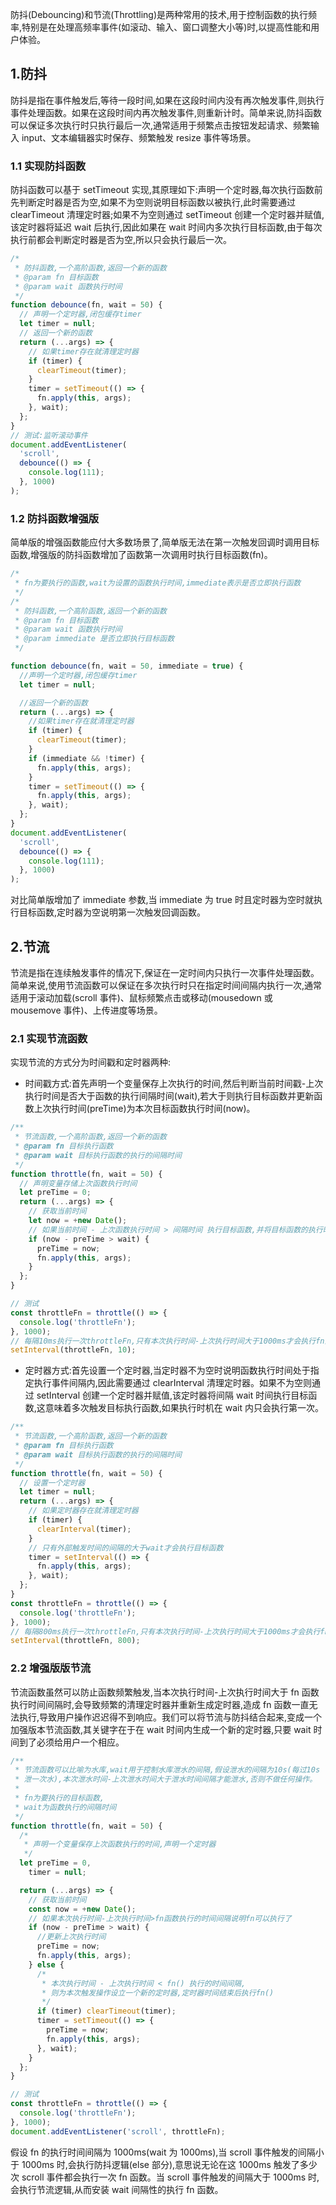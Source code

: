 防抖(Debouncing)和节流(Throttling)是两种常用的技术,用于控制函数的执行频率,特别是在处理高频率事件(如滚动、输入、窗口调整大小等)时,以提高性能和用户体验。

## 1.防抖

防抖是指在事件触发后,等待一段时间,如果在这段时间内没有再次触发事件,则执行事件处理函数。如果在这段时间内再次触发事件,则重新计时。简单来说,防抖函数可以保证多次执行时只执行最后一次,通常适用于频繁点击按钮发起请求、频繁输入 input、文本编辑器实时保存、频繁触发 resize 事件等场景。

### 1.1 实现防抖函数

防抖函数可以基于 setTimeout 实现,其原理如下:声明一个定时器,每次执行函数前先判断定时器是否为空,如果不为空则说明目标函数以被执行,此时需要通过 clearTimeout 清理定时器;如果不为空则通过 setTimeout 创建一个定时器并赋值,该定时器将延迟 wait 后执行,因此如果在 wait 时间内多次执行目标函数,由于每次执行前都会判断定时器是否为空,所以只会执行最后一次。

```js
/*
 * 防抖函数,一个高阶函数,返回一个新的函数
 * @param fn 目标函数
 * @param wait 函数执行时间
 */
function debounce(fn, wait = 50) {
  // 声明一个定时器,闭包缓存timer
  let timer = null;
  // 返回一个新的函数
  return (...args) => {
    // 如果timer存在就清理定时器
    if (timer) {
      clearTimeout(timer);
    }
    timer = setTimeout(() => {
      fn.apply(this, args);
    }, wait);
  };
}
// 测试:监听滚动事件
document.addEventListener(
  'scroll',
  debounce(() => {
    console.log(111);
  }, 1000)
);
```

### 1.2 防抖函数增强版

简单版的增强函数能应付大多数场景了,简单版无法在第一次触发回调时调用目标函数,增强版的防抖函数增加了函数第一次调用时执行目标函数(fn)。

```js
/*
 * fn为要执行的函数,wait为设置的函数执行时间,immediate表示是否立即执行函数
 */
/*
 * 防抖函数,一个高阶函数,返回一个新的函数
 * @param fn 目标函数
 * @param wait 函数执行时间
 * @param immediate 是否立即执行目标函数
 */

function debounce(fn, wait = 50, immediate = true) {
  //声明一个定时器,闭包缓存timer
  let timer = null;

  //返回一个新的函数
  return (...args) => {
    //如果timer存在就清理定时器
    if (timer) {
      clearTimeout(timer);
    }
    if (immediate && !timer) {
      fn.apply(this, args);
    }
    timer = setTimeout(() => {
      fn.apply(this, args);
    }, wait);
  };
}
document.addEventListener(
  'scroll',
  debounce(() => {
    console.log(111);
  }, 1000)
);
```

对比简单版增加了 immediate 参数,当 immediate 为 true 时且定时器为空时就执行目标函数,定时器为空说明第一次触发回调函数。

## 2.节流

节流是指在连续触发事件的情况下,保证在一定时间内只执行一次事件处理函数。简单来说,使用节流函数可以保证在多次执行时只在指定时间间隔内执行一次,通常适用于滚动加载(scroll 事件)、鼠标频繁点击或移动(mousedown 或 mousemove 事件)、上传进度等场景。

### 2.1 实现节流函数

实现节流的方式分为时间戳和定时器两种:

- 时间戳方式:首先声明一个变量保存上次执行的时间,然后判断当前时间戳-上次执行时间是否大于函数的执行间隔时间(wait),若大于则执行目标函数并更新函数上次执行时间(preTime)为本次目标函数执行时间(now)。

```js
/**
 * 节流函数,一个高阶函数,返回一个新的函数
 * @param fn 目标执行函数
 * @param wait 目标执行函数的执行的间隔时间
 */
function throttle(fn, wait = 50) {
  // 声明变量存储上次函数执行时间
  let preTime = 0;
  return (...args) => {
    // 获取当前时间
    let now = +new Date();
    // 如果当前时间 - 上次函数执行时间 > 间隔时间 执行目标函数,并将目标函数的执行时间赋值给preTime
    if (now - preTime > wait) {
      preTime = now;
      fn.apply(this, args);
    }
  };
}

// 测试
const throttleFn = throttle(() => {
  console.log('throttleFn');
}, 1000);
// 每隔10ms执行一次throttleFn,只有本次执行时间-上次执行时间大于1000ms才会执行fn函数
setInterval(throttleFn, 10);
```

- 定时器方式:首先设置一个定时器,当定时器不为空时说明函数执行时间处于指定执行事件间隔内,因此需要通过 clearInterval 清理定时器。如果不为空则通过 setInterval 创建一个定时器并赋值,该定时器将间隔 wait 时间执行目标函数,这意味着多次触发目标执行函数,如果执行时机在 wait 内只会执行第一次。

```js
/**
 * 节流函数,一个高阶函数,返回一个新的函数
 * @param fn 目标执行函数
 * @param wait 目标执行函数的执行的间隔时间
 */
function throttle(fn, wait = 50) {
  // 设置一个定时器
  let timer = null;
  return (...args) => {
    // 如果定时器存在就清理定时器
    if (timer) {
      clearInterval(timer);
    }
    // 只有外部触发时间的间隔的大于wait才会执行目标函数
    timer = setInterval(() => {
      fn.apply(this, args);
    }, wait);
  };
}
const throttleFn = throttle(() => {
  console.log('throttleFn');
}, 1000);
// 每隔800ms执行一次throttleFn,只有本次执行时间-上次执行时间大于1000ms才会执行fn函数
setInterval(throttleFn, 800);
```

### 2.2 增强版版节流

节流函数虽然可以防止函数频繁触发,当本次执行时间-上次执行时间大于 fn 函数执行时间间隔时,会导致频繁的清理定时器并重新生成定时器,造成 fn 函数一直无法执行,导致用户操作迟迟得不到响应。我们可以将节流与防抖结合起来,变成一个加强版本节流函数,其关键字在于在 wait 时间内生成一个新的定时器,只要 wait 时间到了必须给用户一个相应。

```js
/**
 * 节流函数可以比喻为水库,wait用于控制水库泄水的间隔,假设泄水的间隔为10s(每过10s
 * 泄一次水),本次泄水时间-上次泄水时间大于泄水时间间隔才能泄水,否则不做任何操作。
 *
 * fn为要执行的目标函数,
 * wait为函数执行的间隔时间
 */
function throttle(fn, wait = 50) {
  /*
   * 声明一个变量保存上次函数执行的时间,声明一个定时器
   */
  let preTime = 0,
    timer = null;

  return (...args) => {
    // 获取当前时间
    const now = +new Date();
    // 如果本次执行时间-上次执行时间>fn函数执行的时间间隔说明fn可以执行了
    if (now - preTime > wait) {
      //更新上次执行时间
      preTime = now;
      fn.apply(this, args);
    } else {
      /*
       * 本次执行时间 - 上次执行时间 < fn() 执行的时间间隔,
       * 则为本次触发操作设立一个新的定时器,定时器时间结束后执行fn()
       */
      if (timer) clearTimeout(timer);
      timer = setTimeout(() => {
        preTime = now;
        fn.apply(this, args);
      }, wait);
    }
  };
}

// 测试
const throttleFn = throttle(() => {
  console.log('throttleFn');
}, 1000);
document.addEventListener('scroll', throttleFn);
```

假设 fn 的执行时间间隔为 1000ms(wait 为 1000ms),当 scroll 事件触发的间隔小于 1000ms 时,会执行防抖逻辑(else 部分),意思说无论在这 1000ms 触发了多少次 scroll 事件都会执行一次 fn 函数。当 scroll 事件触发的间隔大于 1000ms 时,会执行节流逻辑,从而安装 wait 间隔性的执行 fn 函数。
